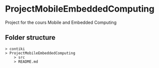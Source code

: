 # ProjectMobileEmbeddedComputing
Project for the cours Mobile and Embedded Computing


## Folder structure

```
> contiki
> ProjectMobileEmbeddedComputing
    > src
    > README.md
```
